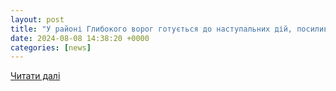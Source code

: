 ```yaml
---
layout: post
title: "У районі Глибокого ворог готується до наступальних дій, посилив пер . | Цензор.НЕТ"
date: 2024-08-08 14:38:20 +0000
categories: [news]
---
```


[Читати далі](https://uazmi.org/news/post/c59ac3c9a341271f8e86fedba3d9ff11)
